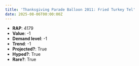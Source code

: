 ```yaml
---
title: 'Thanksgiving Parade Balloon 2011: Fried Turkey Tel'
date: 2025-08-06T00:00:00Z
---
```

- **RAP**: 4179
- **Value**: -1
- **Demand level**: -1
- **Trend**: -1
- **Projected?**: True
- **Hyped?**: True
- **Rare?**: True
